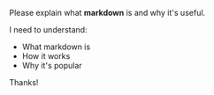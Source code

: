 Please explain what **markdown** is and why it's useful.

I need to understand:
- What markdown is
- How it works
- Why it's popular

Thanks!
